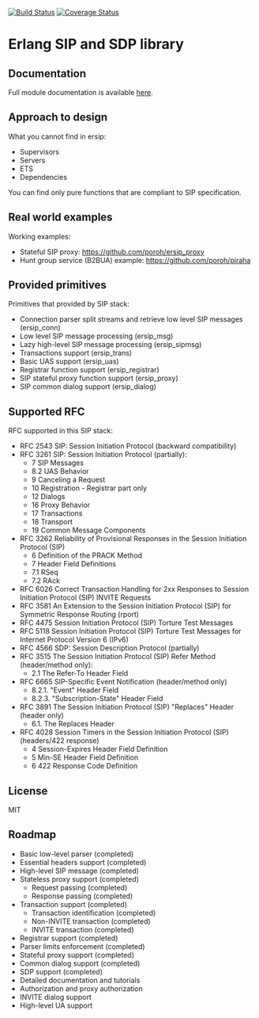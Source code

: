 
[![Build Status](https://travis-ci.org/poroh/ersip.svg?branch=master)](https://travis-ci.org/poroh/ersip) [![Coverage Status](https://coveralls.io/repos/github/poroh/ersip/badge.svg?branch=master)](https://coveralls.io/github/poroh/ersip?branch=master)

# Erlang SIP and SDP library

## Documentation

Full module documentation is available [here](https://github.com/poroh/ersip/blob/master/doc/README.md).

## Approach to design

What you cannot find in ersip:
  + Supervisors
  + Servers
  + ETS
  + Dependencies

You can find only pure functions that are compliant to SIP specification.

## Real world examples

Working examples:

  + Stateful SIP proxy: https://github.com/poroh/ersip_proxy
  + Hunt group service (B2BUA) example: https://github.com/poroh/piraha

## Provided primitives

Primitives that provided by SIP stack:

  + Connection parser split streams and retrieve low level SIP messages (ersip_conn)
  + Low level SIP message processing (ersip_msg)
  + Lazy high-level SIP message processing (ersip_sipmsg)
  + Transactions support (ersip_trans)
  + Basic UAS support (ersip_uas)
  + Registrar function support (ersip_registrar)
  + SIP stateful proxy function support (ersip_proxy)
  + SIP common dialog support (ersip_dialog)

## Supported RFC

RFC supported in this SIP stack:

  + RFC 2543 SIP: Session Initiation Protocol (backward compatibility)
  + RFC 3261 SIP: Session Initiation Protocol (partially):
      - 7 SIP Messages
      - 8.2 UAS Behavior
      - 9 Canceling a Request
      - 10 Registration - Registrar part only
      - 12 Dialogs
      - 16 Proxy Behavior
      - 17 Transactions
      - 18 Transport
      - 19 Common Message Components
  + RFC 3262 Reliability of Provisional Responses in the Session Initiation Protocol (SIP)
      - 6 Definition of the PRACK Method
      - 7 Header Field Definitions
      - 7.1 RSeq
      - 7.2 RAck
  + RFC 6026 Correct Transaction Handling for 2xx Responses to Session Initiation Protocol (SIP) INVITE Requests
  + RFC 3581 An Extension to the Session Initiation Protocol (SIP) for Symmetric Response Routing (rport)
  + RFC 4475 Session Initiation Protocol (SIP) Torture Test Messages
  + RFC 5118 Session Initiation Protocol (SIP) Torture Test Messages for Internet Protocol Version 6 (IPv6)
  + RFC 4566 SDP: Session Description Protocol (partially)
  + RFC 3515 The Session Initiation Protocol (SIP) Refer Method (header/method only):
      - 2.1  The Refer-To Header Field
  + RFC 6665 SIP-Specific Event Notification (header/method only)
      - 8.2.1. "Event" Header Field
      - 8.2.3. "Subscription-State" Header Field
  + RFC 3891 The Session Initiation Protocol (SIP) "Replaces" Header (header only)
      - 6.1. The Replaces Header
  + RFC 4028 Session Timers in the Session Initiation Protocol (SIP) (headers/422 response)
      - 4 Session-Expires Header Field Definition
      - 5 Min-SE Header Field Definition
      - 6 422 Response Code Definition

## License

MIT

## Roadmap

  + Basic low-level parser (completed)
  + Essential headers support (completed)
  + High-level SIP message (completed)
  + Stateless proxy support (completed)
     - Request passing (completed)
     - Response passing (completed)
  + Transaction support (completed)
     - Transaction identification (completed)
     - Non-INVITE transaction (completed)
     - INVITE transaction (completed)
  + Registrar support (completed)
  + Parser limits enforcement (completed)
  + Stateful proxy support (completed)
  + Common dialog support (completed)
  + SDP support (completed)
  + Detailed documentation and tutorials
  + Authorization and proxy authorization
  + INVITE dialog support
  + High-level UA support
